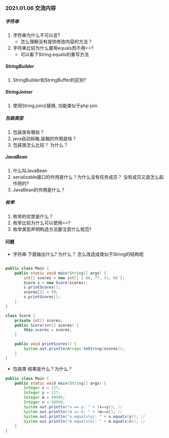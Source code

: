 ### 2021.01.06 交流内容


##### 字符串

1. 字符串为什么不可以变?
    + 怎么理解没有提供修改内容的方法？
2. 字符串比较为什么要用equals而不用==?
    + 可以看下String.equals的重写方法
    
##### StringBuilder

1. StringBuilder和StringBuffer的区别?
    
##### StringJoiner

1. 使用String.join()替换, 功能类似于php join

##### 包装类型

1.  包装类有哪些？
2.  java自动拆箱,装箱的作用是啥？
3.  包装类怎么比较？ 为什么？

##### JavaBean

1. 什么叫JavaBean
2. serializable接口的作用是什么？为什么没有任务成员？ 没有成员又是怎么起作用的?
3. JavaBean的作用是什么？

##### 枚举 

1. 枚举的优势是什么？
2. 枚举比较为什么可以使用==?
3. 枚举类型声明构造方法要注意什么规范?

    
#### 问题


+ 字符串 下面输出什么? 为什么？ 怎么改造成类似于String的结构呢

```java

public class Main {
    public static void main(String[] args) {
        int[] scores = new int[] { 88, 77, 51, 66 };
        Score s = new Score(scores);
        s.printScores();
        scores[2] = 99;
        s.printScores();
    }
}

class Score {
    private int[] scores;
    public Score(int[] scores) {
        this.scores = scores;
    }

    public void printScores() {
        System.out.println(Arrays.toString(scores));
    }
}

```


+ 包装类 结果是什么？为什么？ 

```java
public class Main {
    public static void main(String[] args) {
        Integer x = 127;
        Integer y = 127;
        Integer m = 99999;
        Integer n = 99999;
        System.out.println("x == y: " + (x==y)); // 
        System.out.println("m == n: " + (m==n)); // 
        System.out.println("x.equals(y): " + x.equals(y)); // 
        System.out.println("m.equals(n): " + m.equals(n)); // 
    }
}

```